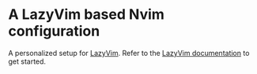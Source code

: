 # A LazyVim based Nvim configuration

A personalized setup for [LazyVim](https://github.com/LazyVim/LazyVim).
Refer to the [LazyVim documentation](https://lazyvim.github.io/installation) to get started.
